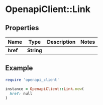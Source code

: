 # OpenapiClient::Link

## Properties

| Name | Type | Description | Notes |
| ---- | ---- | ----------- | ----- |
| **href** | **String** |  |  |

## Example

```ruby
require 'openapi_client'

instance = OpenapiClient::Link.new(
  href: null
)
```


